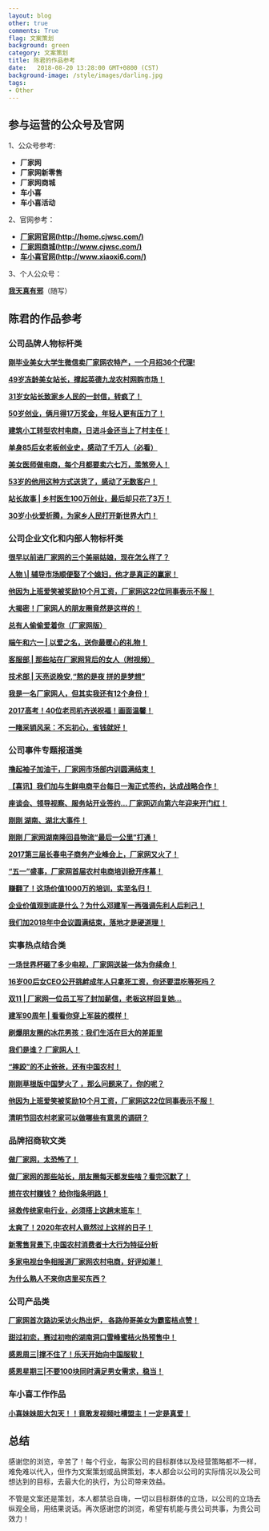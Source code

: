 ```yaml
---
layout: blog
other: true
comments: True
flag: 文案策划
background: green
category: 文案策划
title: 陈君的作品参考
date:   2018-08-20 13:28:00 GMT+0800 (CST)
background-image: /style/images/darling.jpg
tags:
- Other
---
```


## 参与运营的公众号及官网

1、公众号参考:

* **厂家网**
* **厂家网新零售**
* **厂家网商城**
* **车小喜**
* **车小喜活动**
  
2、官网参考：

* [**厂家网官网(http://home.cjwsc.com/)**](http://home.cjwsc.com/)
* [**厂家网商城(http://www.cjwsc.com/)**](http://www.cjwsc.com/)
* [**车小喜官网(http://www.xiaoxi6.com/)**](http://www.xiaoxi6.com/)

3、个人公众号：

[**我天真有邪**](https://mp.weixin.qq.com/mp/profile_ext?action=home&__biz=MzIyMTYyMTk1MA==&scene=126#wechat_redirect)（随写）

## 陈君的作品参考

### 公司品牌人物标杆类

[**刚毕业美女大学生微信卖厂家网农特产，一个月招36个代理!**](https://mp.weixin.qq.com/s/sc7MUkuOWrsNyNTHYMC9pA)

[**49岁冻龄美女站长，撑起英德九龙农村网购市场！**](https://mp.weixin.qq.com/s/nsIEwArZQCvD_79KWfEWcg)

[**31岁女站长致家乡人民的一封信，转疯了！**](https://mp.weixin.qq.com/s/DE4l4xywJ2qR3lcSck1D-Q)

[**50岁创业，俩月得17万奖金，年轻人更有压力了！**](https://mp.weixin.qq.com/s/WZ7v9aPwa1u9Bx0groJO3w)

[**建筑小工转型农村电商，日进斗金还当上了村主任！**](https://mp.weixin.qq.com/s/f5qfo0oM1--PFixVbKqfDQ)

[**单身85后女老板创业史，感动了千万人（必看）**](https://mp.weixin.qq.com/s/lCQz5O3q_-oHZu3nKd9-9g)

[**美女医师做电商，每个月都要卖六七万，羡煞旁人！**](https://mp.weixin.qq.com/s/C_xhD_7XG3KPgmlfXEnnjw)

[**53岁的他用这种方式送货了，感动了无数客户！**](https://mp.weixin.qq.com/s/5j5jYfSyEK_ZDp8uBK769A)

[**站长故事 \| 乡村医生100万创业，最后却只花了3万！**](https://mp.weixin.qq.com/s/lyofCKw0BUCPOwcYX5ZovA)

[**30岁小伙爱折腾，为家乡人民打开新世界大门！**](https://mp.weixin.qq.com/s/YrEFDLZaTKYE_oUfCfW48A)

### 公司企业文化和内部人物标杆类

[**很早以前进厂家网的三个美丽姑娘，现在怎么样了？**](https://mp.weixin.qq.com/s/wUc9fM8bg8jIlzMNOvvdZA)

[**人物 \\| 辅导市场顺便娶了个媳妇，他才是真正的赢家！**](https://mp.weixin.qq.com/s/24p-jtp7LiuymgQL5Aw46A)

[**他因为上班爱笑被奖励10个月工资，厂家网这22位同事表示不服！**](https://mp.weixin.qq.com/s/P5v8kpQxiSz1BcFzQrruTg)

[**大揭密！厂家网人的朋友圈竟然是这样的！**](https://mp.weixin.qq.com/s/3pfNoGsElPl9TZSY22LBjw)

[**总有人偷偷爱着你（厂家网版）**](https://mp.weixin.qq.com/s/CIQxg21F2STyGvwyEjqWZw)

[**端午和六一 \| 以爱之名，送你最暖心的礼物！**](https://mp.weixin.qq.com/s/r9CJ5RwhW1NJG2vkfE3rag)

[**客服部 \| 那些站在厂家网背后的女人（附视频）**](https://mp.weixin.qq.com/s/iqeP50n0RGq0xuGAsnqXZQ)

[**技术部 \| 天亮说晚安,“熬的是夜 拼的是梦想”**](https://mp.weixin.qq.com/s/MMpAhcwPCIf1HJlWwdHK_w)

[**我是一名厂家网人，但其实我还有12个身份！**](https://mp.weixin.qq.com/s/pvcZMq90cNtg8NYDgcFRag)

[**2017高考！40位老司机齐送祝福！画面温馨！**](https://mp.weixin.qq.com/s/GR1o7bqfyhS3VdDS--vEhQ)

[**一睹采销风采：不忘初心，省钱就好！**](https://mp.weixin.qq.com/s/ISV-L5JFKdkedDa-jRkYQQ)

### 公司事件专题报道类

[**撸起袖子加油干，厂家网市场部内训圆满结束！**](https://mp.weixin.qq.com/s/XqSJGvhvXwAPRGwVIg5R-g)

[**【喜讯】我们加与生鲜电商平台每日一淘正式签约，达成战略合作！**](https://mp.weixin.qq.com/s/7ObD_GJ5iJ_qarq-_U6FbQ)

[**座谈会、领导视察、服务站开业签约… 厂家网迈向第六年迎来开门红！**](https://mp.weixin.qq.com/s/MvFAzK9tEpS3xdSx6Copqw)

[**刚刚 湖南、湖北大事件！**](https://mp.weixin.qq.com/s/dgAaO30DI6jzXCwksS95Kw)

[**刚刚 厂家网湖南隆回县物流“最后一公里”打通！**](https://mp.weixin.qq.com/s/vBqdJTme_d1JlJZprj46jA)

[**2017第三届长春电子商务产业峰会上，厂家网又火了！**](https://mp.weixin.qq.com/s/QlNASS6JlHAk4ynN-30iQQ)

[**“五一”盛事，厂家网首届农村电商培训掀开序幕！**](https://mp.weixin.qq.com/s/LUnMwWcCoHNXfqY8yNsw8g)

[**赚翻了！这场价值1000万的培训，实至名归！**](https://mp.weixin.qq.com/s/a52o78xsQE6_NZ_Izfi8GQ)

[**企业价值观到底是什么？为什么邓建军一再强调先利人后利己！**](https://mp.weixin.qq.com/s/W5JyUNvVbLvWaJNXX9wPmQ)

[**我们加2018年中会议圆满结束，落地才是硬道理！**](https://mp.weixin.qq.com/s/iGhcGeaUFTtoGoqi9gCSKQ)

### 实事热点结合类

[**一场世界杯砸了多少电视，厂家网送装一体为你续命！**](https://mp.weixin.qq.com/s/_RijCIswWloV8lvceNac_Q)

[**16岁00后女CEO公开挑衅成年人只拿死工资，你还要混吃等死吗？**](https://mp.weixin.qq.com/s/1uA1yVgIecM2JHuU93ageg)

[**双11 \| 厂家网一位员工写了封加薪信，老板这样回复她...**](https://mp.weixin.qq.com/s/yRyxWyODa6DMZI1mkfNVrg)

[**建军90周年 \| 看看你穿上军装的模样！**](https://mp.weixin.qq.com/s/InvqxgmNcDoYFVNn5lomnw)

[**刷爆朋友圈的冰花男孩：我们生活在巨大的差距里**](https://mp.weixin.qq.com/s/1PiKf1jZ2uc-Z96BKKeSHQ)

[**我们是谁？ 厂家网人！**](https://mp.weixin.qq.com/s/fXYtFD1OcLTe7QfMICv8LA)

[**“摔跤”的不止爸爸，还有中国农村！**](https://mp.weixin.qq.com/s/ZBxE9bwJCIpPDyu8MrpiNg)

[**刚刚草根版中国梦火了 ，那么问题来了，你的呢？**](https://mp.weixin.qq.com/s/q4Jikl2WQQY_me8lxlkrhg)

[**他因为上班爱笑被奖励10个月工资，厂家网这22位同事表示不服！**](https://mp.weixin.qq.com/s/P5v8kpQxiSz1BcFzQrruTg)

[**清明节回农村老家可以做哪些有意思的调研？**](https://mp.weixin.qq.com/s/x23JH3md50OX_ueIuqksbw)

### 品牌招商软文类

[**做厂家网，太恐怖了！**](https://mp.weixin.qq.com/s/MKDXSNTw98dzdgusFtd4HA)

[**做厂家网的那些站长，朋友圈每天都发些啥？看完沉默了！**](https://mp.weixin.qq.com/s/lONffCNL72qFA-JZ-23xuA)

[**想在农村赚钱？ 给你指条明路！**](https://mp.weixin.qq.com/s/slIhOO2VrBmhLpdhZjDyyQ)

[**拯救传统家电行业，必须搭上这趟末班车！**](https://mp.weixin.qq.com/s/K6ECDIsm6H8YDzMtRLGYtA)

[**太爽了！2020年农村人竟然过上这样的日子！**](https://mp.weixin.qq.com/s/DYMXhjXgkoRX5-rN85OYWw)

[**新零售背景下,中国农村消费者十大行为特征分析**](https://mp.weixin.qq.com/s/6OJqFDKKiFGdWxsa4d6yzw)

[**多家电视台争相报道厂家网农村电商，好评如潮！**](https://mp.weixin.qq.com/s/p2uRpeCKdZQTcIePokcOPg)

[**为什么熟人不来你店里买东西？**](https://mp.weixin.qq.com/s/ZJSMNel1tNtYLCNVzVn6hw)

### 公司产品类

[**厂家网首次路边采访火热出炉， 各路帅哥美女为霸蛮桔点赞！**](https://mp.weixin.qq.com/s/li-dcXexwgKUeXbVa4Ez_Q)

[**甜过初恋，赛过初吻的湖南洞口雪峰蜜桔火热预售中！**](https://mp.weixin.qq.com/s/GN-r5xUrc2XjMaH2ctkRqA)

[**感恩周三\|撑不住了！乐天开始向中国服软！**](https://mp.weixin.qq.com/s/pATXsbVQLYQ4trZCqTN-_w)

[**感恩星期三\|不要100块同时满足男女需求，稳当！**](https://mp.weixin.qq.com/s/JXKXOFhh31QF0MeQx_OOFw)

### 车小喜工作作品

[**小喜妹妹胆大包天！！竟敢发视频吐槽盟主！一定是真爱！**](https://mp.weixin.qq.com/s/zUPXuq_u4oDSwOxx_CF55Q)

## 总结

感谢您的浏览，辛苦了！每个行业，每家公司的目标群体以及经营策略都不一样，难免难以代入，但作为文案策划或品牌策划，本人都会以公司的实际情况以及公司想达到的目标，去最大化的执行，为公司带来效益。

不管是文案还是策划，本人都禁忌自嗨，一切以目标群体的立场，以公司的立场去纵观全局，用结果说话。再次感谢您的浏览，希望有机能与贵公司共事，为贵公司效力！

